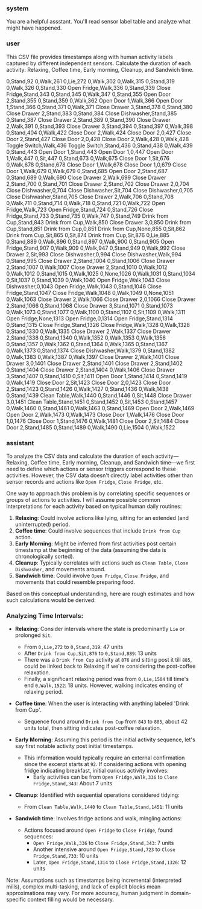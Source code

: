 ### system
You are a helpful assstant. You'll read sensor label table and analyze what might have happened.
### user

This CSV file provides timestamps along with human activity labels captured by different independent sensors.
Calculate the duration of each activity: Relaxing, Coffee time, Early morning, Cleanup, and Sandwich time.
    
0,Stand,92
0,Walk,261
0,Lie,272
0,Walk,302
0,Walk,315
0,Stand,319
0,Walk,326
0,Stand,330
Open Fridge,Walk,336
0,Stand,339
Close Fridge,Stand,343
0,Stand,345
0,Walk,347
0,Stand,355
Open Door 2,Stand,355
0,Stand,359
0,Walk,362
Open Door 1,Walk,366
Open Door 1,Stand,366
0,Stand,371
0,Walk,371
Close Drawer 3,Stand,378
0,Stand,380
Close Drawer 2,Stand,383
0,Stand,384
Close Dishwasher,Stand,385
0,Stand,387
Close Drawer 2,Stand,389
0,Stand,390
Close Drawer 2,Walk,391
0,Stand,393
Close Drawer 3,Stand,394
0,Stand,397
0,Walk,398
0,Stand,404
0,Walk,422
Close Door 2,Walk,424
Close Door 2,0,427
Close Door 2,Stand,427
Close Door 2,0,428
Close Door 2,Walk,428
0,Walk,428
Toggle Switch,Walk,436
Toggle Switch,Stand,436
0,Stand,438
0,Walk,439
0,Stand,443
Open Door 1,Stand,443
Open Door 1,0,447
Open Door 1,Walk,447
0,Sit,447
0,Stand,673
0,Walk,675
Close Door 1,Sit,676
0,Walk,678
0,Stand,678
Close Door 1,Walk,678
Close Door 1,0,679
Close Door 1,Walk,679
0,Walk,679
0,Stand,685
Open Door 2,Stand,687
0,Stand,689
0,Walk,690
Close Drawer 2,Walk,699
Close Drawer 2,Stand,700
0,Stand,701
Close Drawer 2,Stand,702
Close Drawer 2,0,704
Close Dishwasher,0,704
Close Dishwasher,Sit,704
Close Dishwasher,0,705
Close Dishwasher,Stand,705
Close Drawer 2,Walk,706
0,Stand,708
0,Walk,711
0,Stand,714
0,Walk,718
0,Stand,721
0,Walk,722
Open Fridge,Walk,723
Open Fridge,Stand,724
0,Stand,726
Close Fridge,Stand,733
0,Stand,735
0,Walk,747
0,Stand,749
Drink from Cup,Stand,843
Drink from Cup,Walk,850
Close Drawer 3,0,850
Drink from Cup,Stand,851
Drink from Cup,0,851
Drink from Cup,None,855
0,Sit,862
Drink from Cup,Sit,865
0,Sit,874
Drink from Cup,Sit,876
0,Lie,885
0,Stand,889
0,Walk,896
0,Stand,897
0,Walk,900
0,Stand,905
Open Fridge,Stand,907
0,Walk,909
0,Walk,947
0,Stand,949
0,Walk,992
Close Drawer 2,Sit,993
Close Dishwasher,0,994
Close Dishwasher,Walk,994
0,Stand,995
Close Drawer 2,Stand,1004
0,Stand,1006
Close Drawer 2,Stand,1007
0,Walk,1007
Close Drawer 2,Stand,1010
0,Walk,1012
0,Walk,1012
0,Stand,1015
0,Walk,1025
0,None,1026
0,Walk,1031
0,Stand,1034
0,Sit,1037
0,Stand,1039
0,Walk,1040
Open Fridge,Walk,1043
Close Dishwasher,0,1043
Open Fridge,Walk,1043
0,Stand,1046
Close Fridge,Stand,1047
Close Fridge,Walk,1048
0,Walk,1049
0,None,1051
0,Walk,1063
Close Drawer 2,Walk,1066
Close Drawer 2,0,1066
Close Drawer 2,Stand,1066
0,Stand,1068
Close Drawer 3,Stand,1071
0,Stand,1073
0,Walk,1073
0,Stand,1077
0,Walk,1100
0,Stand,1102
0,Sit,1109
0,Walk,1311
Open Fridge,None,1313
Open Fridge,0,1314
Open Fridge,Stand,1314
0,Stand,1315
Close Fridge,Stand,1326
Close Fridge,Walk,1328
0,Walk,1328
0,Stand,1330
0,Walk,1335
Close Drawer 2,Walk,1337
Close Drawer 2,Stand,1338
0,Stand,1340
0,Walk,1352
0,Walk,1353
0,Walk,1356
0,Stand,1357
0,Walk,1362
0,Stand,1364
0,Walk,1365
0,Stand,1367
0,Walk,1373
0,Stand,1374
Close Dishwasher,Walk,1379
0,Stand,1382
0,Walk,1383
0,Walk,1387
0,Walk,1397
Close Drawer 2,Walk,1401
Close Drawer 3,0,1401
Close Drawer 2,Stand,1401
Close Drawer 2,Stand,1402
0,Stand,1404
Close Drawer 2,Stand,1404
0,Walk,1406
Close Drawer 3,Stand,1407
0,Stand,1410
0,Sit,1411
Open Door 1,Stand,1414
0,Stand,1419
0,Walk,1419
Close Door 2,Sit,1423
Close Door 2,0,1423
Close Door 2,Stand,1423
0,Stand,1426
0,Walk,1427
0,Stand,1436
0,Walk,1438
0,Stand,1439
Clean Table,Walk,1440
0,Stand,1446
0,Sit,1448
Close Drawer 3,0,1451
Clean Table,Stand,1451
0,Stand,1452
0,Sit,1453
0,Stand,1457
0,Walk,1460
0,Stand,1461
0,Walk,1463
0,Stand,1469
Open Door 2,Walk,1469
Open Door 2,Walk,1473
0,Walk,1473
Close Door 1,Walk,1476
Close Door 1,0,1476
Close Door 1,Stand,1476
0,Walk,1481
Close Door 2,Sit,1484
Close Door 2,Stand,1485
0,Stand,1489
0,Walk,1490
0,Lie,1504
0,Walk,1522

### assistant
To analyze the CSV data and calculate the duration of each activity—Relaxing, Coffee time, Early morning, Cleanup, and Sandwich time—we first need to define which actions or sensor triggers correspond to these activities. However, the CSV data doesn't directly label activities other than sensor records and actions like `Open Fridge`, `Close Fridge`, etc. 

One way to approach this problem is by correlating specific sequences or groups of actions to activities. I will assume possible common interpretations for each activity based on typical human daily routines:

1. **Relaxing**: Could involve actions like lying, sitting for an extended (and uninterrupted) period.
2. **Coffee time**: Could involve sequences that include `Drink from Cup` action.
3. **Early Morning**: Might be inferred from first activities post certain timestamp at the beginning of the data (assuming the data is chronologically sorted).
4. **Cleanup**: Typically correlates with actions such as `Clean Table`, `Close Dishwasher`, and movements around.
5. **Sandwich time**: Could involve `Open Fridge`, `Close Fridge`, and movements that could resemble preparing food.

Based on this conceptual understanding, here are rough estimates and how such calculations would be derived:

### Analyzing Time Intervals:

- **Relaxing**: Consider intervals where the state is predominantly `Lie` or prolonged `Sit`.
   - From `0,Lie,272` to `0,Stand,319`: 47 units
   - After `Drink from Cup,Sit,876` to `0,Stand,889`: 13 units
   - There was a `Drink from Cup` activity at `876` and sitting post it till `885`, could be linked back to Relaxing if we're considering the post-coffee relaxation.
   - Finally, a significant relaxing period was from `0,Lie,1504` till time's end `0,Walk,1522`: 18 units. However, walking indicates ending of relaxing period.

- **Coffee time**: When the user is interacting with anything labeled 'Drink from Cup'.
   - Sequence found around `Drink from Cup` from `843` to `885`, about 42 units total, then sitting indicates post-coffee relaxation.

- **Early Morning**: Assuming this period is the initial activity sequence, let's say first notable activity post initial timestamps.
   - This information would typically require an external confirmation since the excerpt starts at `92`. If considering actions with opening fridge indicating breakfast, initial curious activity involves:
     - Early activities can be from `Open Fridge,Walk,336` to `Close Fridge,Stand,343`: About 7 units

- **Cleanup**: Identified with sequential operations considered tidying:
   - From `Clean Table,Walk,1440` to `Clean Table,Stand,1451`: 11 units

- **Sandwich time**: Involves fridge actions and walk, mingling actions:
   - Actions focused around `Open Fridge` to `Close Fridge`, found sequences:
     - `Open Fridge,Walk,336` to `Close Fridge,Stand,343`: 7 units
     - Another intensive around `Open Fridge,Stand,723` to `Close Fridge,Stand,733`: 10 units
     - Later, `Open Fridge,Stand,1314` to `Close Fridge,Stand,1326`: 12 units
   
Note: Assumptions such as timestamps being incremental (interpreted mills), complex multi-tasking, and lack of explicit blocks mean approximations may vary. For more accuracy, human judgment in domain-specific context filling would be necessary.
